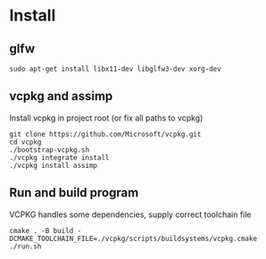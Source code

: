 # Install

## glfw

```
sudo apt-get install libx11-dev libglfw3-dev xorg-dev
```

## vcpkg and assimp

Install vcpkg in project root (or fix all paths to vcpkg)

```
git clone https://github.com/Microsoft/vcpkg.git
cd vcpkg
./bootstrap-vcpkg.sh
./vcpkg integrate install
./vcpkg install assimp
```

## Run and build program

VCPKG handles some dependencies, supply correct toolchain file

```
cmake . -B build -DCMAKE_TOOLCHAIN_FILE=./vcpkg/scripts/buildsystems/vcpkg.cmake
./run.sh
```
